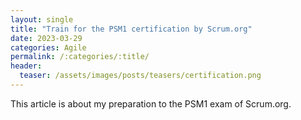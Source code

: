 ```yaml
---
layout: single
title: "Train for the PSM1 certification by Scrum.org"
date: 2023-03-29
categories: Agile
permalink: /:categories/:title/
header:
  teaser: /assets/images/posts/teasers/certification.png
---
```


This article is about my preparation to the PSM1 exam of Scrum.org.
